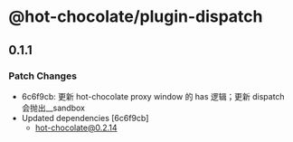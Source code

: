 # @hot-chocolate/plugin-dispatch

## 0.1.1

### Patch Changes

- 6c6f9cb: 更新 hot-chocolate proxy window 的 has 逻辑；更新 dispatch 会抛出\_\_sandbox
- Updated dependencies [6c6f9cb]
  - hot-chocolate@0.2.14
